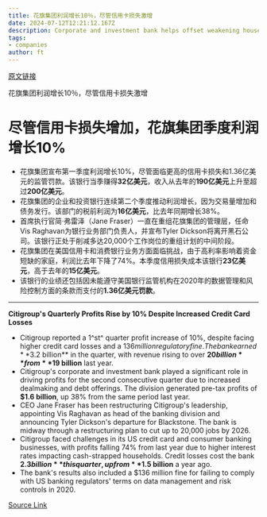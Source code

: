 ```yaml
---
title: 花旗集团利润增长10％，尽管信用卡损失激增
date: 2024-07-12T12:21:12.167Z
description: Corporate and investment bank helps offset weakening household finances
tags: 
- companies
author: ft
---
```


[原文链接](https://ft.com/content/dc5b9b1d-9e83-474e-9833-e392c4948213)

花旗集团利润增长10％，尽管信用卡损失激增

# 尽管信用卡损失增加，花旗集团季度利润增长10%

- 花旗集团宣布第一季度利润增长10%，尽管面临更高的信用卡损失和1.36亿美元的监管罚款。该银行当季赚得**32亿美元**，收入从去年的**190亿美元**上升至超过**200亿美元**。
- 花旗集团的企业和投资银行连续第二个季度推动利润增长，因为交易量增加和债务发行。该部门的税前利润为**16亿美元**，比去年同期增长38%。
- 首席执行官简·弗雷泽（Jane Fraser）一直在重组花旗集团的管理层，任命Vis Raghavan为银行业务部门负责人，并宣布Tyler Dickson将离开黑石公司。该银行正处于削减多达20,000个工作岗位的重组计划的中间阶段。
- 花旗集团在美国信用卡和消费银行业务方面面临挑战，由于高利率影响着资金短缺的家庭，利润比去年下降了74%。本季度信用损失成本该银行**23亿美元**，高于去年的**15亿美元**。
- 该银行的业绩还包括因未能遵守美国银行监管机构在2020年的数据管理和风险控制方面的条款而支付的**1.36亿美元罚款**。

---

 **Citigroup's Quarterly Profits Rise by 10% Despite Increased Credit Card Losses**

- Citigroup reported a 1^st^ quarter profit increase of 10%, despite facing higher credit card losses and a $136 million regulatory fine. The bank earned **$3.2 billion** in the quarter, with revenue rising to over **$20 billion** from **$19 billion** last year.
- Citigroup's corporate and investment bank played a significant role in driving profits for the second consecutive quarter due to increased dealmaking and debt offerings. The division generated pre-tax profits of **$1.6 billion**, up 38% from the same period last year.
- CEO Jane Fraser has been restructuring Citigroup's leadership, appointing Vis Raghavan as head of the banking division and announcing Tyler Dickson's departure for Blackstone. The bank is midway through a restructuring plan to cut up to 20,000 jobs by 2026.
- Citigroup faced challenges in its US credit card and consumer banking businesses, with profits falling 74% from last year due to higher interest rates impacting cash-strapped households. Credit losses cost the bank **$2.3 billion** this quarter, up from **$1.5 billion** a year ago.
- The bank's results also included a $136 million fine for failing to comply with US banking regulators' terms on data management and risk controls in 2020.

[Source Link](https://ft.com/content/dc5b9b1d-9e83-474e-9833-e392c4948213)

